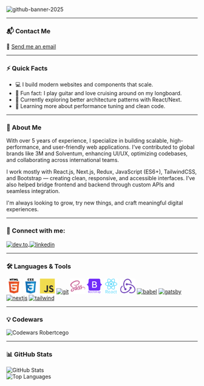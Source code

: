 ![github-banner-2025](https://github.com/user-attachments/assets/c03351e0-3ce9-4db4-802e-233b22005b84)

---

### 📬 Contact Me

📩 <a href="mailto:rocerdasgo@gmail.com">Send me an email</a>

---

### ⚡ Quick Facts

- 💻 I build modern websites and components that scale.
- 🎸 Fun fact: I play guitar and love cruising around on my longboard.
- 🌱 Currently exploring better architecture patterns with React/Next.
- 🧠 Learning more about performance tuning and clean code.
  
---

### 👋 About Me

With over 5 years of experience, I specialize in building scalable, high-performance, and user-friendly web applications. I’ve contributed to global brands like 3M and Solventum, enhancing UI/UX, optimizing codebases, and collaborating across international teams.

I work mostly with React.js, Next.js, Redux, JavaScript (ES6+), TailwindCSS, and Bootstrap — creating clean, responsive, and accessible interfaces. I’ve also helped bridge frontend and backend through custom APIs and seamless integration.

I'm always looking to grow, try new things, and craft meaningful digital experiences.

---

### 📌 Connect with me:

<a href="https://dev.to/robertcego" target="_blank">
  <img align="center" src="https://cdn.jsdelivr.net/npm/simple-icons@3.0.1/icons/dev-dot-to.svg" alt="dev.to" height="30" width="40" />
</a>
<a href="https://www.linkedin.com/in/robertcego/" target="_blank">
  <img align="center" src="https://cdn.cdnlogo.com/logos/l/66/linkedin-icon.svg" alt="linkedin" height="30" width="40" />
</a>

---

### 🛠 Languages & Tools

<p align="left">
  <a href="https://developer.mozilla.org/en-US/docs/Web/HTML" target="_blank"><img src="https://raw.githubusercontent.com/devicons/devicon/master/icons/html5/html5-original-wordmark.svg" alt="html5" width="40" height="40"/></a>
  <a href="https://developer.mozilla.org/en-US/docs/Web/CSS" target="_blank"><img src="https://raw.githubusercontent.com/devicons/devicon/master/icons/css3/css3-original-wordmark.svg" alt="css3" width="40" height="40"/></a>
  <a href="https://developer.mozilla.org/en-US/docs/Web/JavaScript" target="_blank"><img src="https://raw.githubusercontent.com/devicons/devicon/master/icons/javascript/javascript-original.svg" alt="javascript" width="40" height="40"/></a>
  <a href="https://git-scm.com/" target="_blank"><img src="https://www.vectorlogo.zone/logos/git-scm/git-scm-icon.svg" alt="git" width="40" height="40"/></a>
  <a href="https://sass-lang.com" target="_blank"><img src="https://raw.githubusercontent.com/devicons/devicon/master/icons/sass/sass-original.svg" alt="sass" width="40" height="40"/></a>
  <a href="https://getbootstrap.com" target="_blank"><img src="https://raw.githubusercontent.com/devicons/devicon/master/icons/bootstrap/bootstrap-plain-wordmark.svg" alt="bootstrap" width="40" height="40"/></a>
  <a href="https://reactjs.org/" target="_blank"><img src="https://raw.githubusercontent.com/devicons/devicon/master/icons/react/react-original-wordmark.svg" alt="react" width="40" height="40"/></a>
  <a href="https://redux.js.org" target="_blank"><img src="https://raw.githubusercontent.com/devicons/devicon/master/icons/redux/redux-original.svg" alt="redux" width="40" height="40"/></a>
  <a href="https://babeljs.io/" target="_blank"><img src="https://www.vectorlogo.zone/logos/babeljs/babeljs-icon.svg" alt="babel" width="40" height="40"/></a>
  <a href="https://www.gatsbyjs.com/" target="_blank"><img src="https://www.vectorlogo.zone/logos/gatsbyjs/gatsbyjs-icon.svg" alt="gatsby" width="40" height="40"/></a>
  <a href="https://nextjs.org/" target="_blank"><img src="https://cdn.worldvectorlogo.com/logos/next-js.svg" alt="nextjs" width="40" height="40"/></a>
  <a href="https://tailwindcss.com/" target="_blank"><img src="https://www.vectorlogo.zone/logos/tailwindcss/tailwindcss-icon.svg" alt="tailwind" width="40" height="40"/></a>
</p>

---

### 💡 Codewars

<p align="left">
  <img src="https://www.codewars.com/users/Robertcego/badges/large" alt="Codewars Robertcego">
</p>

---

### 📊 GitHub Stats

<p align="left">
  <img src="https://github-readme-stats.vercel.app/api?username=robertcego&show_icons=true&theme=default&hide_title=true&hide_border=true&hide=contribs&count_private=true" alt="GitHub Stats" />
  <br />
  <img src="https://github-readme-stats.vercel.app/api/top-langs/?username=robertcego&layout=compact&theme=default&hide_border=true" alt="Top Languages" />
</p>
